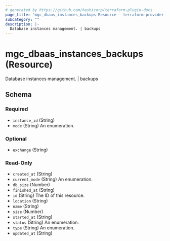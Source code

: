 ```yaml
---
# generated by https://github.com/hashicorp/terraform-plugin-docs
page_title: "mgc_dbaas_instances_backups Resource - terraform-provider-mgc"
subcategory: ""
description: |-
  Database instances management. | backups
---
```


# mgc_dbaas_instances_backups (Resource)

Database instances management. | backups



<!-- schema generated by tfplugindocs -->
## Schema

### Required

- `instance_id` (String)
- `mode` (String) An enumeration.

### Optional

- `exchange` (String)

### Read-Only

- `created_at` (String)
- `current_mode` (String) An enumeration.
- `db_size` (Number)
- `finished_at` (String)
- `id` (String) The ID of this resource.
- `location` (String)
- `name` (String)
- `size` (Number)
- `started_at` (String)
- `status` (String) An enumeration.
- `type` (String) An enumeration.
- `updated_at` (String)
